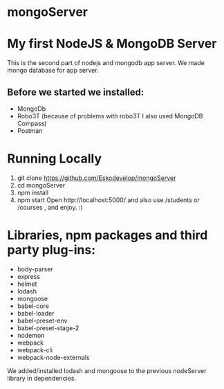 # mongoServer
# My first NodeJS & MongoDB Server

This is the second part of nodejs and mongodb app server. We made mongo database for app server.

## Before we started we installed:
* MongoDb
* Robo3T (because of problems with robo3T I also used MongoDB Compass)
* Postman

# Running Locally
1. git clone https://github.com/Eskodevelop/mongoServer
2. cd mongoServer
3. npm install
4. npm start
Open http://localhost:5000/ and also use /students or /courses , and enjoy. :)

# Libraries, npm packages and third party plug-ins:
* body-parser
* express
* helmet
* lodash
* mongoose
* babel-core
* babel-loader
* babel-preset-env
* babel-preset-stage-2
* nodemon
* webpack
* webpack-cli
* webpack-node-externals

We added/installed lodash and mongoose to the previous nodeServer library in dependencies.
